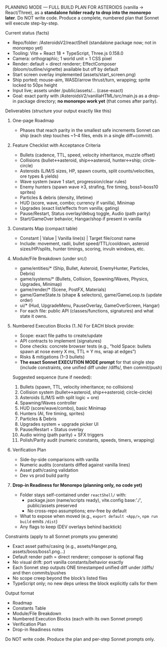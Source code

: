 PLANNING MODE — FULL BUILD PLAN FOR ASTEROIDS (vanilla → React/Three), as a **standalone folder ready to drop into the monorepo later**. 
Do NOT write code. Produce a complete, numbered plan that Sonnet will execute step-by-step.

Current status (facts)
- Repo/folder: /AsteroidsV2/reactShell (standalone package now; not in monorepo yet)
- Tooling: Vite + React 18 + TypeScript, Three.js 0.158.0
- Camera: orthographic; 1 world unit = 1 CSS pixel
- Render: default = direct renderer; EffectComposer (bloom/outline/vignette) available but off by default
- Start screen overlay implemented (assets/start_screen.png)
- Ship ported; mouse-aim, WASD/arrow thrust/turn, wrapping; sprite locked to 50px height
- Input live; assets under /public/assets/... (case-exact)
- Goal: exact parity with /AsteroidsV2/vanillaHTML/src/main.js as a drop-in package directory; **no monorepo work yet** (that comes after parity).

Deliverables (structure your output exactly like this)

1) One-page Roadmap
   - Phases that reach parity in the smallest safe increments Sonnet can ship (each step touches ~1–4 files, ends in a single diff+commit).

2) Feature Checklist with Acceptance Criteria
   - Bullets (cadence, TTL, speed, velocity inheritance, muzzle offset)
   - Collisions (bullet↔asteroid, ship↔asteroid, hunter↔ship; circle-circle)
   - Asteroids (L/M/S sizes, HP, spawn counts, split counts/velocities, ore types & yields)
   - Wave system (wave 1 start, progression/clear rules)
   - Enemy hunters (spawn wave ≥3, strafing, fire timing, boss1–boss10 sprites)
   - Particles & debris (density, lifetime)
   - HUD (score, wave, combo; currency if vanilla), Minimap
   - Upgrades (exact list/effects from vanilla; gating)
   - Pause/Restart, Status overlay/debug toggle, Audio (path parity)
   - Start/GameOver behavior, Hangar/shop if present in vanilla

3) Constants Map (compact table)
   - Constant | Value | Vanilla line(s) | Target file/const name
   - Include: movement, radii, bullet speed/TTL/cooldown, asteroid sizes/HP/splits, hunter timings, scoring, invuln windows, etc.

4) Module/File Breakdown (under src/)
   - game/entities/*  (Ship, Bullet, Asteroid, EnemyHunter, Particles, Debris)
   - game/systems/*   (Bullets, Collision, Spawning/Waves, Physics, Upgrades, Minimap)
   - game/render/*    (Scene, PostFX, Materials)
   - game/GameState.ts (shape & selectors), game/GameLoop.ts (update order)
   - ui/* (Hud, UpgradeMenu, PauseOverlay, GameOverScreen, Hangar)
   - For each file: public API (classes/functions, signatures) and what state it owns.

5) Numbered Execution Blocks (1..N)
   For EACH block provide:
   - Scope: exact file paths to create/update
   - API contracts to implement (signatures)
   - Done checks: concrete browser tests (e.g., “hold Space: bullets spawn at nose every X ms, TTL ≈ Y ms, wrap at edges”)
   - Risks & mitigations (1–3 bullets)
   - **The exact Sonnet EXECUTION MODE prompt** for that single step (include constraints, one unified diff under /diffs/, then commit/push)

   Suggested sequence (tune if needed):
   1) Bullets (spawn, TTL, velocity inheritance; no collisions)
   2) Collision system (bullet↔asteroid, ship↔asteroid; circle-circle)
   3) Asteroids (L/M/S with split logic + ore)
   4) Spawning/Waves controller
   5) HUD (score/wave/combo), basic Minimap
   6) Hunters (AI, fire timing, sprites)
   7) Particles & Debris
   8) Upgrades system + upgrade picker UI
   9) Pause/Restart + Status overlay
   10) Audio wiring (path parity) + SFX triggers
   11) Polish/Parity audit (numeric constants, speeds, timers, wrapping)

6) Verification Plan
   - Side-by-side comparisons with vanilla
   - Numeric audits (constants diffed against vanilla lines)
   - Asset path/casing validation
   - Dev vs prod build parity

7) **Drop-in Readiness for Monorepo (planning only, no code yet)**
   - Folder stays self-contained under `reactShell/` with:
     - package.json (name/scripts ready), vite.config base:'./', public/assets preserved
     - No cross-repo assumptions; env-free by default
   - What to expose when moved (e.g., `export default <App/>`, `npm run build` emits `/dist`)
   - Any flags to keep (DEV overlays behind backtick)

Constraints (apply to all Sonnet prompts you generate)
- Exact asset paths/casing (e.g., assets/Hanger.png, assets/boss/boss1.png…)
- Default render path = direct renderer; composer is optional flag
- No visual drift: port vanilla constants/behavior exactly
- Each Sonnet step outputs ONE timestamped unified diff under /diffs/ and then commits/pushes
- No scope creep beyond the block’s listed files
- TypeScript only; no new deps unless the block explicitly calls for them

Output format
- Roadmap
- Constants Table
- Module/File Breakdown
- Numbered Execution Blocks (each with its own Sonnet prompt)
- Verification Plan
- Drop-in Readiness notes

Do NOT write code. Produce the plan and per-step Sonnet prompts only.